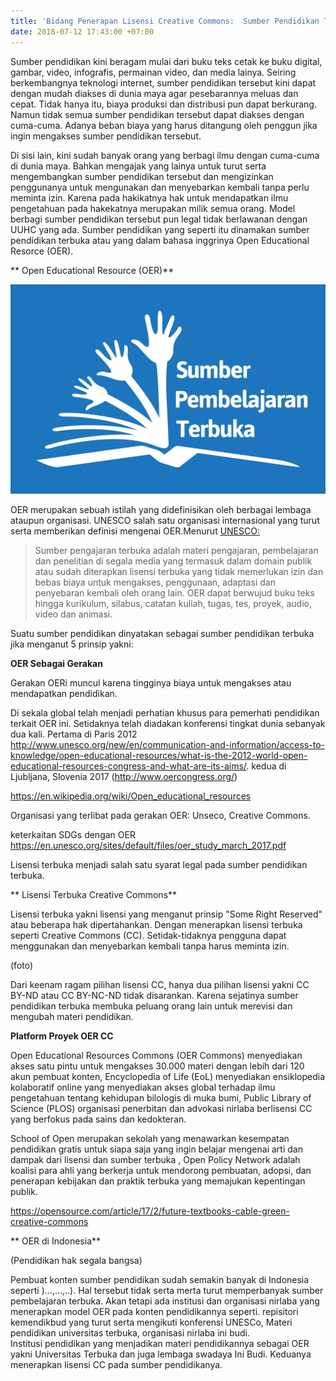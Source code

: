 ```yaml
---
title: 'Bidang Penerapan Lisensi Creative Commons:  Sumber Pendidikan Terbuka'
date: 2018-07-12 17:43:00 +07:00
---
```


Sumber pendidikan kini beragam mulai dari buku teks cetak ke buku digital, gambar, video,  infografis, permainan video, dan media lainya. Seiring berkembangnya teknologi internet, sumber pendidikan  tersebut kini dapat dengan mudah diakses di dunia maya agar pesebarannya meluas dan cepat. Tidak hanya itu, biaya produksi dan distribusi pun dapat berkurang. Namun tidak semua sumber pendidikan tersebut dapat diakses dengan cuma-cuma. Adanya beban biaya yang harus ditangung oleh penggun jika ingin mengakses sumber pendidikan tersebut. 

Di sisi lain, kini sudah banyak orang yang berbagi ilmu dengan cuma-cuma di dunia maya. Bahkan mengajak yang lainya untuk turut serta mengembangkan sumber pendidikan tersebut dan mengizinkan penggunanya untuk mengunakan dan menyebarkan kembali tanpa perlu meminta izin.  Karena pada hakikatnya hak untuk mendapatkan ilmu pengetahuan pada hakekatnya merupakan milik semua orang. Model berbagi sumber pendidikan tersebut pun legal tidak berlawanan dengan UUHC yang ada.  Sumber pendidikan yang seperti itu dinamakan sumber pendidikan terbuka atau yang dalam bahasa inggrinya Open Educational Resorce (OER). 

** Open Educational Resource (OER)**

![OER_in_Indonesian_Sumber_Pembelajaran_Terbuka_Logo.jpg](/uploads/OER_in_Indonesian_Sumber_Pembelajaran_Terbuka_Logo.jpg)

OER merupakan sebuah istilah yang didefinisikan oleh berbagai lembaga ataupun organisasi. UNESCO salah satu organisasi internasional yang turut serta memberikan definisi mengenai OER.Menurut [UNESCO:](http://http://www.unesco.org/new/en/communication-and-information/access-to-knowledge/open-educational-resources/what-are-open-educational-resources-oers/)

> Sumber pengajaran terbuka adalah materi pengajaran, pembelajaran dan penelitian di segala media yang termasuk dalam domain publik atau sudah diterapkan lisensi terbuka yang tidak memerlukan izin dan bebas biaya untuk mengakses, penggunaan, adaptasi dan penyebaran kembali oleh orang lain. OER dapat berwujud buku teks hingga kurikulum, silabus, catatan kuliah, tugas, tes, proyek, audio, video dan animasi.

Suatu sumber pendidikan dinyatakan sebagai sumber pendidikan terbuka jika menganut 5 prinsip yakni:

**OER Sebagai Gerakan**

Gerakan OERi muncul karena tingginya biaya untuk mengakses atau mendapatkan pendidikan.

Di sekala global telah menjadi perhatian khusus para pemerhati pendidikan terkait OER ini. Setidaknya telah diadakan konferensi tingkat dunia sebanyak dua kali. Pertama di Paris 2012 http://www.unesco.org/new/en/communication-and-information/access-to-knowledge/open-educational-resources/what-is-the-2012-world-open-educational-resources-congress-and-what-are-its-aims/.  kedua di Ljubljana, Slovenia 2017   (http://www.oercongress.org/)

https://en.wikipedia.org/wiki/Open_educational_resources

Organisasi yang terlibat pada gerakan OER: Unseco, Creative Commons. 

keterkaitan SDGs dengan OER https://en.unesco.org/sites/default/files/oer_study_march_2017.pdf

Lisensi terbuka menjadi salah satu syarat legal pada sumber pendidikan terbuka.

** Lisensi Terbuka Creative Commons**

Lisensi terbuka yakni lisensi yang menganut prinsip "Some Right Reserved"  atau beberapa hak dipertahankan. Dengan menerapkan lisensi terbuka seperti Creative Commons (CC). Setidak-tidaknya pengguna dapat menggunakan dan menyebarkan kembali tanpa harus meminta izin.

\(foto)

Dari keenam ragam  pilihan lisensi CC, hanya dua pilihan lisensi yakni CC BY-ND atau  CC BY-NC-ND tidak disarankan. Karena sejatinya sumber pendidikan terbuka membuka peluang orang lain untuk merevisi dan mengubah materi pendidikan.

**Platform Proyek OER CC**

Open Educational Resources Commons (OER Commons) menyediakan akses satu pintu untuk mengakses 30.000 materi dengan lebih dari 120 akun pembuat konten, Encyclopedia of Life (EoL) menyediakan ensiklopedia kolaboratif online yang menyediakan akses global terhadap ilmu pengetahuan tentang kehidupan bilologis di muka bumi,  Public Library of Science (PLOS) organisasi  penerbitan dan advokasi nirlaba berlisensi CC yang berfokus pada sains dan kedokteran.

School of Open merupakan sekolah yang menawarkan kesempatan  pendidikan gratis untuk siapa saja yang ingin belajar mengenai arti dan dampak dari lisensi dan sumber terbuka , Open Policy Network adalah  koalisi para ahli yang berkerja untuk mendorong pembuatan, adopsi, dan penerapan kebijakan dan praktik terbuka yang memajukan kepentingan publik.

https://opensource.com/article/17/2/future-textbooks-cable-green-creative-commons

** OER  di  Indonesia**

 (Pendidikan hak segala bangsa)

Pembuat konten sumber pendidikan sudah semakin banyak di Indonesia seperti )...,...,..). Hal tersebut tidak serta merta turut memperbanyak  sumber pembelajaran terbuka. Akan tetapi ada institusi dan organisasi nirlaba yang menerapkan model OER pada konten pendidikannya seperti. repisitori kemendikbud yang turut serta mengikuti konferensi UNESCo, Materi pendidikan universitas terbuka, organisasi nirlaba ini budi.  
Institusi pendidikan yang menjadikan materi pendidikannya sebagai OER yakni  Universitas Terbuka dan juga lembaga swadaya  Ini Budi. Keduanya menerapkan lisensi CC pada sumber pendidikanya.